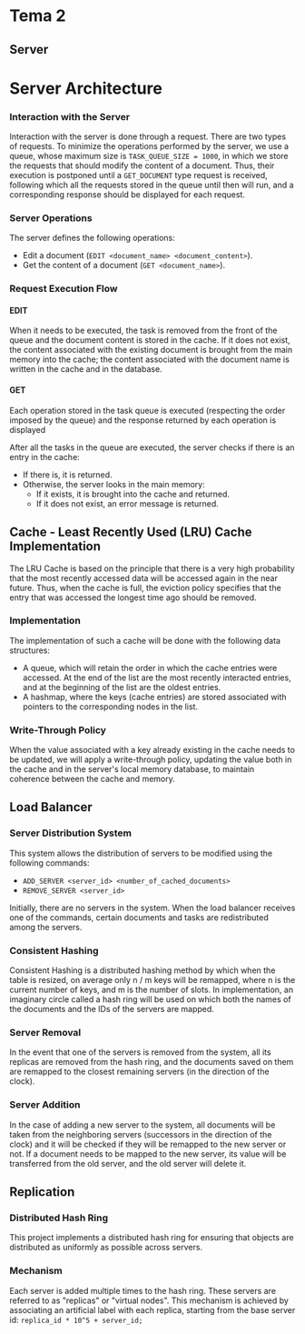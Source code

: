 # Tema 2

## Server

# Server Architecture

### Interaction with the Server

Interaction with the server is done through a request. There are two types of 
requests. To minimize the operations performed by the server, we use a queue, 
whose maximum size is `TASK_QUEUE_SIZE = 1000`, in which we store the requests
that should modify the content of a document. Thus, their execution is postponed
until a `GET_DOCUMENT` type request is received, following which all the 
requests stored in the queue until then will run, and a corresponding
response should be displayed for each request.

### Server Operations

The server defines the following operations:

- Edit a document (`EDIT <document_name> <document_content>`).
- Get the content of a document (`GET <document_name>`).

### Request Execution Flow

#### EDIT

When it needs to be executed, the task is removed from the front of the queue 
and the document content is stored in the cache. If it does not exist, the
content associated with the existing document is brought from the main memory
into the cache; the content associated with the document name is written in the 
cache and in the database.

#### GET

Each operation stored in the task queue is executed (respecting the order 
imposed by the queue) and the response returned by each operation is displayed

After all the tasks in the queue are executed, the server checks if there is an 
entry in the cache:
- If there is, it is returned.
- Otherwise, the server looks in the main memory:
    - If it exists, it is brought into the cache and returned.
    - If it does not exist, an error message is returned.

## Cache - Least Recently Used (LRU) Cache Implementation

The LRU Cache is based on the principle that there is a very high probability
that the most recently accessed data will be accessed again in the near future.
Thus, when the cache is full, the eviction policy specifies that the entry that
was accessed the longest time ago should be removed.

### Implementation

The implementation of such a cache will be done with the following data
structures:

- A queue, which will retain the order in which the cache entries
were accessed. At the end of the list are the most recently interacted 
entries, and at the beginning of the list are the oldest entries.
- A hashmap, where the keys (cache entries) are stored associated with pointers 
to the corresponding nodes in the list.

### Write-Through Policy

When the value associated with a key already existing in the cache needs to 
be updated, we will apply a write-through policy, updating the value both in 
the cache and in the server's local memory database, to maintain coherence 
between the cache and memory.

## Load Balancer

### Server Distribution System

This system allows the distribution of servers to be modified using the 
following commands:

- `ADD_SERVER <server_id> <number_of_cached_documents>`
- `REMOVE_SERVER <server_id>`

Initially, there are no servers in the system. When the load balancer receives
one of the commands, certain documents and tasks are redistributed among the 
servers.

### Consistent Hashing

Consistent Hashing is a distributed hashing method by which when the table is
resized, on average only n / m keys will be remapped, where n is the current 
number of keys, and m is the number of slots. In implementation, an imaginary
circle called a hash ring will be used on which both the names of the documents
and the IDs of the servers are mapped.

### Server Removal

In the event that one of the servers is removed from the system, all its 
replicas are removed from the hash ring, and the documents saved on them are 
remapped to the closest remaining servers (in the direction of the clock).

### Server Addition

In the case of adding a new server to the system, all documents will be taken
from the neighboring servers (successors in the direction of the clock) and 
it will be checked if they will be remapped to the new server or not. If a
document needs to be mapped to the new server, its value will be transferred
from the old server, and the old server will delete it.

## Replication
### Distributed Hash Ring

This project implements a distributed hash ring for ensuring that objects are
distributed as uniformly as possible across servers.

### Mechanism

Each server is added multiple times to the hash ring. These servers are 
referred to as "replicas" or "virtual nodes". This mechanism is achieved by
associating an artificial label with each replica, starting from the base 
server id: `replica_id * 10^5 + server_id;`

